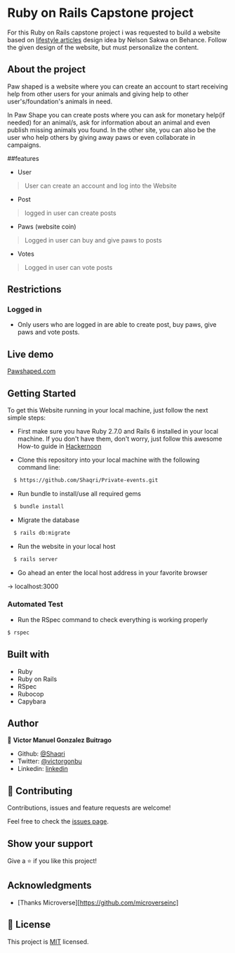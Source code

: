 # Ruby on Rails Capstone project

For this Ruby on Rails capstone project i was requested to build a website based on [lifestyle articles](https://www.behance.net/gallery/14554909/liFEsTlye-Mobile-version) design idea by Nelson Sakwa on Behance. Follow the given design of the website, but must personalize the content.

## About the project

Paw shaped is a website where you can create an account to start receiving help from other users for your animals and giving help to other user's/foundation's animals in need.

In Paw Shape you can create posts where you can ask for monetary help(if needed) for an animal/s, ask for information about an animal and even publish missing animals you found. In the other site, you can also be the user who help others by giving away paws or even collaborate in campaigns.

##features
- User
> User can create an account and log into the Website

- Post
> logged in user can create posts

- Paws (website coin)
> Logged in user can buy and give paws to posts

- Votes
> Logged in user can vote posts

## Restrictions

### Logged in
* Only users who are logged in are able to create post, buy paws, give paws and vote posts.

## Live demo

[Pawshaped.com](https://protected-sea-26942.herokuapp.com/)


## Getting Started

To get this Website running in your local machine, just follow the next simple steps:

- First make sure you have Ruby 2.7.0 and Rails 6 installed in your local machine. If you don't have them, don't worry, just follow this awesome How-to guide in [Hackernoon](https://hackernoon.com/installing-ruby-on-rails-6-on-ubuntu-a-how-to-guide-r8b732vn)

- Clone this repository into your local machine with the following command line:

```bash
  $ https://github.com/Shaqri/Private-events.git
```

- Run bundle to install/use all required gems

```bash
  $ bundle install
```

- Migrate the database

```bash
  $ rails db:migrate
```

- Run the website in your local host

```bash
  $ rails server
```

- Go ahead an enter the local host address in your favorite browser

-> localhost:3000


### Automated Test
* Run the RSpec command to check everything is working properly

```bash
$ rspec
```
## Built with
* Ruby
* Ruby on Rails
* RSpec
* Rubocop
* Capybara

## Author

👤 **Victor Manuel Gonzalez Buitrago**

- Github: [@Shaqri](https://github.com/Shaqri)
- Twitter: [@victorgonbu](https://twitter.com/victorgonbu)
- Linkedin: [linkedin](https://www.linkedin.com/in/victor-manuel-gonzalez-buitrago/)

## 🤝 Contributing

Contributions, issues and feature requests are welcome!

Feel free to check the [issues page](issues/).

## Show your support

Give a ⭐️ if you like this project!

## Acknowledgments

- [Thanks Microverse][https://github.com/microverseinc]

## 📝 License

This project is [MIT](LICENSE) licensed.
